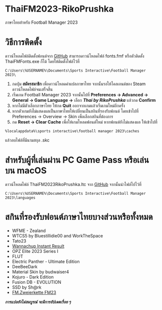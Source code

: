 # ThaiFM2023-RikoPrushka
ภาษาไทยสำหรับ Football Manager 2023

# วิธีการติดตั้ง

ดาวน์โหลดไฟล์ติดตั้งฟอนต์จาก [GitHub](https://github.com/rikoprushka/ThaiFMFonts/releases)
สามารถดาวน์โหลดไฟล์ fonts.fmf หรือตัวติดตั้ง ThaiFMFonts.exe ก็ได้ โดยให้ติดตั้งไฟล์ไว้ที่

```
C:\Users\%USERNAME%\Documents\Sports Interactive\Football Manager 2023\
```

1. กดปุ่ม **สมัครสมาชิก** เพื่อดาวน์โหลดคำแปลภาษาไทย จากนั้นรอให้ไคลเอนต์ของ Steam ดาวน์โหลดไฟล์จนเสร็จสิ้น
2. เริ่มเกม Football Manager 2023 จากนั้นไปที่ **Preferences -> Advanced -> General -> Game Language ->** เลือก ***Thai by RikoPrushka*** แล้วกด **Confirm**
3. หากไม่มีตัวเลือกภาษาไทย ให้กด **Quit** ออกจากเกมแล้วเริ่มเกมใหม่อีกครั้ง
4. หากตัวเกมยังไม่แสดงผลเป็นภาษาไทยให้เปลี่ยนเป็นสกินที่รองรับฟอนต์ โดยเข้าไปที่ Preferences -> Overview -> Skin เพื่อเลือกสกินที่ต้องการ
5. กด **Reset -> Clear Cache** เพื่อให้เกมโหลดฟอนต์ใหม่
หากฟอนต์ยังไม่แสดงผล ให้เข้าไปที่
```
%localappdata%\sports interactive\football manager 2023\caches
```
แล้วลบไฟล์ที่มีนามสกุล .skc


# สำหรับผู้ที่เล่นผ่าน PC Game Pass หรือเล่นบน macOS 
ดาวน์โหลดไฟล์ ThaiFM2023RikoPrushka.ltc จาก [GitHub](https://github.com/rikoprushka/ThaiFM2023-RikoPrushka/releases)
จากนั้นนำไฟล์ไปไว้ที่
```
C:\Users\%USERNAME%\Documents\Sports Interactive\Football Manager 2023\languages
```

# สกินที่รองรับฟอนต์ภาษาไทยบางส่วนหรือทั้งหมด

- WFME - Zealand
- WTCS5 by Bluestillidie00 and WorkTheSpace
- Tato23
- [Wannachup Instant Result](https://steamcommunity.com/sharedfiles/filedetails/?id=2922385914)
- OPZ Elite 2023 Series I
- FLUT
- Electric Panther - Ultimate Edition
- DeeBeeDark
- Material Skin by budwaiser4
- Kojuro - Dark Edition
- Fusion DB - EVOLUTION
- SSD by Sh@rk
- [FM.Zweierkette FM23](https://steamcommunity.com/sharedfiles/filedetails/?id=2891713638)


***การแปลยังไม่สมบูรณ์ จะมีการอัปเดตเรื่อย ๆ***
